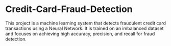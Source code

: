 # Credit-Card-Fraud-Detection
This project is a machine learning system that detects fraudulent credit card transactions using a Neural Network. It is trained on an imbalanced dataset and focuses on achieving high accuracy, precision, and recall for fraud detection.
